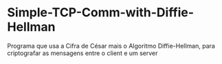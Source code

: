 # Simple-TCP-Comm-with-Diffie-Hellman
Programa que usa a Cifra de César mais o Algoritmo Diffie-Hellman, para criptografar as mensagens entre o client e um server
